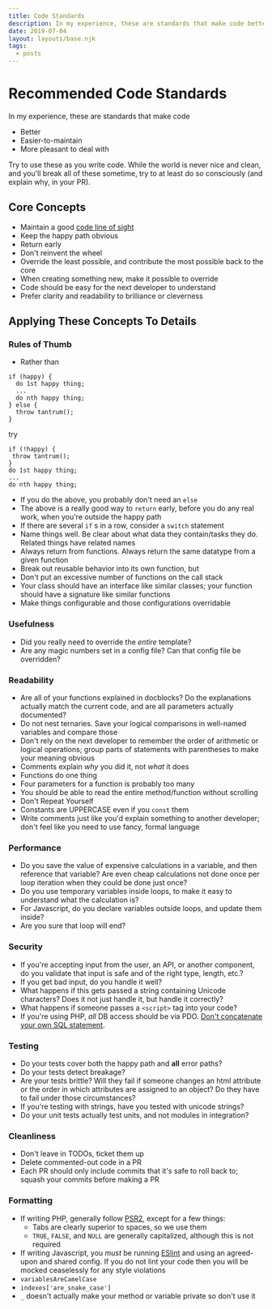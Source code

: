 ```yaml
---
title: Code Standards
description: In my experience, these are standards that make code better, easier-to-maintain, more pleasant to deal with.
date: 2019-07-04
layout: layouts/base.njk
tags:
  - posts
---
```

# Recommended Code Standards

In my experience, these are standards that make code

* Better
* Easier-to-maintain
* More pleasant to deal with

Try to use these as you write code. While the world is never nice and clean, and you'll break all of these sometime, try to at least do so consciously (and explain why, in your PR).


## Core Concepts

* Maintain a good [code line of sight](https://medium.com/@matryer/line-of-sight-in-code-186dd7cdea88)
* Keep the happy path obvious
* Return early
* Don't reinvent the wheel
* Override the least possible, and contribute the most possible back to the core
* When creating something new, make it possible to override
* Code should be easy for the next developer to understand
* Prefer clarity and readability to brilliance or cleverness

## Applying These Concepts To Details

### Rules of Thumb

* Rather than
```
if (happy) {
  do 1st happy thing;
  ...
  do nth happy thing;
} else {
  throw tantrum();
}
```
try

```
if (!happy) {
 throw tantrum();
}
do 1st happy thing;
...
do nth happy thing;
```

* If you do the above, you probably don't need an `else`
* The above is a really good way to `return` early, before you do any real work, when you're outside the happy path
* If there are several `if` s in a row, consider a `switch` statement
* Name things well. Be clear about what data they contain/tasks they do. Related things have related names
* Always return from functions. Always return the same datatype from a given function
* Break out reusable behavior into its own function, but
* Don't put an excessive number of functions on the call stack
* Your class should have an interface like similar classes; your function should have a signature like similar functions
* Make things configurable and those configurations overridable

### Usefulness

* Did you really need to override the _entire_ template?
* Are any magic numbers set in a config file? Can that config file be overridden?

### Readability

* Are all of your functions explained in docblocks? Do the explanations actually match the current code, and are all parameters actually documented?
* Do not nest ternaries. Save your logical comparisons in well-named variables and compare those
* Don't rely on the next developer to remember the order of arithmetic or logical operations; group parts of statements with parentheses to make your meaning obvious
* Comments explain _why_ you did it, not _what_ it does
* Functions do one thing
* Four parameters for a function is probably too many
* You should be able to read the entire method/function without scrolling
* Don't Repeat Yourself
* Constants are UPPERCASE even if you `const` them
* Write comments just like you'd explain something to another developer; don't feel like you need to use fancy, formal language

### Performance

* Do you save the value of expensive calculations in a variable, and then reference that variable? Are even cheap calculations not done once per loop iteration when they could be done just once?
* Do you use temporary variables inside loops, to make it easy to understand what the calculation is?
* For Javascript, do you declare variables outside loops, and update them inside?
* Are you sure that loop will end?

### Security

* If you're accepting input from the user, an API, or another component, do you validate that input is safe and of the right type, length, etc.?
* If you get bad input, do you handle it well?
* What happens if this gets passed a string containing Unicode characters? Does it not just handle it, but handle it correctly?
* What happens if someone passes a `<script>` tag into your code?
* If you're using PHP, *all* DB access should be via PDO. [Don't concatenate your own SQL statement](https://xkcd.com/327/).

### Testing

* Do your tests cover both the happy path and **all** error paths?
* Do your tests detect breakage?
* Are your tests brittle? Will they fail if someone changes an html attribute or the order in which attributes are assigned to an object? Do they have to fail under those circumstances?
* If you're testing with strings, have you tested with unicode strings?
* Do your unit tests actually test units, and not modules in integration?

### Cleanliness

* Don't leave in TODOs, ticket them up
* Delete commented-out code in a PR
* Each PR should only include commits that it's safe to roll back to; squash your commits before making a PR

### Formatting

* If writing PHP, generally follow [PSR2](https://github.com/php-fig/fig-standards/blob/master/accepted/PSR-2-coding-style-guide.md), except for a few things:
  * Tabs are clearly superior to spaces, so we use them
  * `TRUE`, `FALSE`, and `NULL` are generally capitalized, although this is not required
* If writing Javascript, you *must* be running [ESlint](https://eslint.org/) and using an agreed-upon and shared config. If you do not lint your code then you will be mocked ceaselessly for any style violations
* `variablesAreCamelCase`
* `indexes['are_snake_case']`
* `_` doesn't actually make your method or variable private so don't use it
